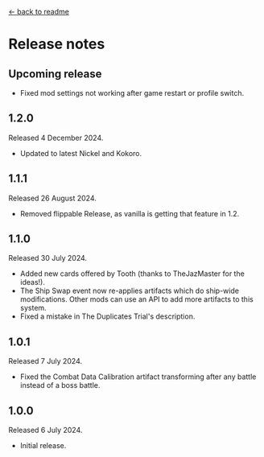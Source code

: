 [← back to readme](README.md)

# Release notes

## Upcoming release

* Fixed mod settings not working after game restart or profile switch.

## 1.2.0
Released 4 December 2024.

* Updated to latest Nickel and Kokoro.

## 1.1.1
Released 26 August 2024.

* Removed flippable Release, as vanilla is getting that feature in 1.2.

## 1.1.0
Released 30 July 2024.

* Added new cards offered by Tooth (thanks to TheJazMaster for the ideas!).
* The Ship Swap event now re-applies artifacts which do ship-wide modifications. Other mods can use an API to add more artifacts to this system.
* Fixed a mistake in The Duplicates Trial's description.

## 1.0.1
Released 7 July 2024.

* Fixed the Combat Data Calibration artifact transforming after any battle instead of a boss battle.

## 1.0.0
Released 6 July 2024.

* Initial release.
